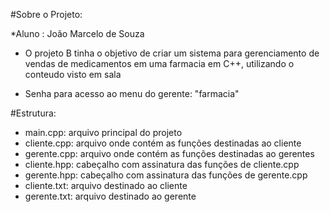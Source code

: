 #Sobre o Projeto:

*Aluno : João Marcelo de Souza

* O projeto B tinha o objetivo de criar um sistema para gerenciamento de vendas de medicamentos em uma farmacia em C++, utilizando o conteudo visto em sala

* Senha para acesso ao menu do gerente: "farmacia"

#Estrutura:

* main.cpp: arquivo principal do projeto
* cliente.cpp: arquivo onde contém as funções destinadas ao cliente
* gerente.cpp: arquivo onde contém as funções destinadas ao gerentes
* cliente.hpp: cabeçalho com assinatura das funções de cliente.cpp
* gerente.hpp: cabeçalho com assinatura das funções de gerente.cpp
* cliente.txt: arquivo destinado ao cliente
* gerente.txt: arquivo destinado ao gerente
